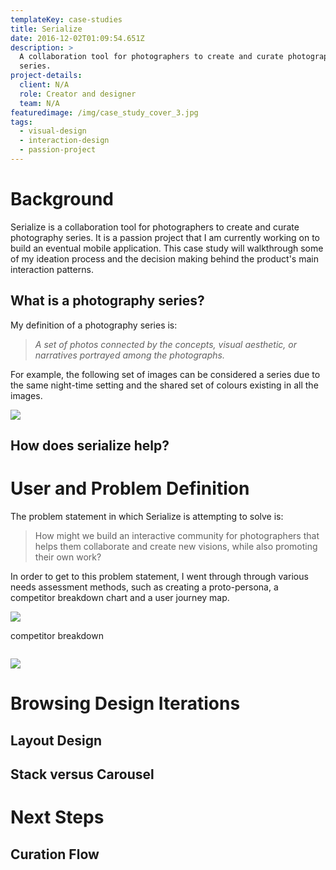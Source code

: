 ```yaml
---
templateKey: case-studies
title: Serialize
date: 2016-12-02T01:09:54.651Z
description: >
  A collaboration tool for photographers to create and curate photography
  series. 
project-details:
  client: N/A
  role: Creator and designer
  team: N/A
featuredimage: /img/case_study_cover_3.jpg
tags:
  - visual-design
  - interaction-design
  - passion-project
---
```

# Background

Serialize is a collaboration tool for photographers to create and curate photography series. It is a passion project that I am currently working on to build an eventual mobile application. This case study will walkthrough some of my ideation process and the decision making behind the product's main interaction patterns. 

## What is a photography series?

My definition of a photography series is: 

> _A set of photos connected by the concepts, visual aesthetic, or narratives portrayed among the photographs._

For example, the following set of images can be considered a series due to the same night-time setting and the shared set of colours existing in all the images. 

![](/img/series_example.png)

## How does serialize help?

# User and Problem Definition

The problem statement in which Serialize is attempting to solve is: 

> How might we build an interactive community for photographers that helps them collaborate and create new visions, while also promoting their own work?

In order to get to this problem statement, I went through through various needs assessment methods, such as creating a proto-persona, a competitor breakdown chart and a user journey map. 

![](/img/persone_photographer.png)

competitor breakdown

![]()

![](/img/user_mape_seriealize.png)

# Browsing Design Iterations

<insert flow here>

## Layout Design

## Stack versus Carousel

# 

# Next Steps

<insert curator steps>

## Curation Flow

##
